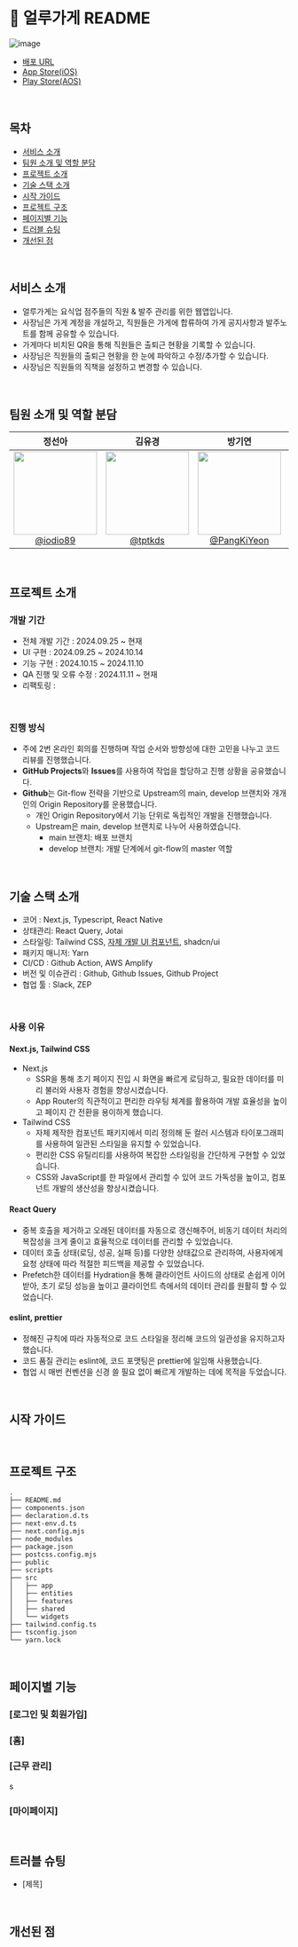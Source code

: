 # 📖 얼루가게 README

![image](https://github.com/user-attachments/assets/b52d7bca-7bce-4633-9a37-49bb15e8e258)

- [배포 URL](https://gage.eolluga.com)
- [App Store(iOS)](https://apps.apple.com/kr/app/%EC%96%BC%EB%A3%A8%EA%B0%80%EA%B2%8C/id6477911531)
- [Play Store(AOS)](https://play.google.com/store/apps/details?id=com.eolluga.eollugage)

<br>

## 목차

- [서비스 소개](#서비스-소개)
- [팀원 소개 및 역할 분담](#팀원-소개-및-역할-분담)
- [프로젝트 소개](#프로젝트-소개)
- [기술 스택 소개](#기술-스택-소개)
- [시작 가이드](#시작-가이드)
- [프로젝트 구조](#프로젝트-구조)
- [페이지별 기능](#페이지별-기능)
- [트러블 슈팅](#트러블-슈팅)
- [개선된 점](#개선된-점)

<br>

## 서비스 소개

- 얼루가게는 요식업 점주들의 직원 & 발주 관리를 위한 웹앱입니다.
- 사장님은 가게 계정을 개설하고, 직원들은 가게에 합류하여 가게 공지사항과 발주노트를 함께 공유할 수 있습니다.
- 가게마다 비치된 QR을 통해 직원들은 출퇴근 현황을 기록할 수 있습니다.
- 사장님은 직원들의 출퇴근 현황을 한 눈에 파악하고 수정/추가할 수 있습니다.
- 사장님은 직원들의 직책을 설정하고 변경할 수 있습니다.

<br>

## 팀원 소개 및 역할 분담

<div align="center">

|                                                           **정선아**                                                            |                                                          **김유경**                                                          |                                                                **방기연**                                                                |                                                                   **장원석**                                                                   |
| :-----------------------------------------------------------------------------------------------------------------------------: | :--------------------------------------------------------------------------------------------------------------------------: | :--------------------------------------------------------------------------------------------------------------------------------------: | :--------------------------------------------------------------------------------------------------------------------------------------------: |
| [<img src="https://avatars.githubusercontent.com/iodio89?v=4" height=150 width=150> <br/> @iodio89](https://github.com/iodio89) | [<img src="https://avatars.githubusercontent.com/tptkds?v=4" height=150 width=150> <br/> @tptkds](https://github.com/tptkds) | [<img src="https://avatars.githubusercontent.com/PangKiYeon?v=4" height=150 width=150> <br/> @PangKiYeon](https://github.com/PangKiYeon) | [<img src="https://avatars.githubusercontent.com/Wonchang0314?v=4" height=150 width=150> <br/> @Wonchang0314](https://github.com/Wonchang0314) |

</div>

<br>

## 프로젝트 소개

### 개발 기간

- 전체 개발 기간 : 2024.09.25 ~ 현재
- UI 구현 : 2024.09.25 ~ 2024.10.14
- 기능 구현 : 2024.10.15 ~ 2024.11.10
- QA 진행 및 오류 수정 : 2024.11.11 ~ 현재
- 리팩토링 :

<br>

### 진행 방식

- 주에 2번 온라인 회의를 진행하며 작업 순서와 방향성에 대한 고민을 나누고 코드 리뷰를 진행했습니다.
- **GitHub Projects**와 **Issues**를 사용하여 작업을 할당하고 진행 상황을 공유했습니다.
- **Github**는 Git-flow 전략을 기반으로 Upstream의 main, develop 브랜치와 개개인의 Origin Repository를 운용했습니다.
  - 개인 Origin Repository에서 기능 단위로 독립적인 개발을 진행했습니다.
  - Upstream은 main, develop 브랜치로 나누어 사용하였습니다.
    - main 브랜치: 배포 브랜치
    - develop 브랜치: 개발 단계에서 git-flow의 master 역할

<br>

## 기술 스택 소개

- 코어 : Next.js, Typescript, React Native
- 상태관리: React Query, Jotai
- 스타일링: Tailwind CSS, [자체 개발 UI 컴포넌트](https://www.npmjs.com/package/@eolluga/eolluga-ui), shadcn/ui
- 패키지 매니저: Yarn
- CI/CD : Github Action, AWS Amplify
- 버전 및 이슈관리 : Github, Github Issues, Github Project
- 협업 툴 : Slack, ZEP

<br/>

### 사용 이유

#### Next.js, Tailwind CSS

- Next.js
  - SSR을 통해 초기 페이지 진입 시 화면을 빠르게 로딩하고, 필요한 데이터를 미리 불러와 사용자 경험을 향상시켰습니다.
  - App Router의 직관적이고 편리한 라우팅 체계를 활용하여 개발 효율성을 높이고 페이지 간 전환을 용이하게 했습니다.
- Tailwind CSS
  - 자체 제작한 컴포넌트 패키지에서 미리 정의해 둔 컬러 시스템과 타이포그래피를 사용하여 일관된 스타일을 유지할 수 있었습니다.
  - 편리한 CSS 유틸리티를 사용하여 복잡한 스타일링을 간단하게 구현할 수 있었습니다.
  - CSS와 JavaScript를 한 파일에서 관리할 수 있어 코드 가독성을 높이고, 컴포넌트 개발의 생산성을 향상시켰습니다.

#### React Query

- 중복 호출을 제거하고 오래된 데이터를 자동으로 갱신해주어, 비동기 데이터 처리의 복잡성을 크게 줄이고 효율적으로 데이터를 관리할 수 있었습니다.
- 데이터 호출 상태(로딩, 성공, 실패 등)를 다양한 상태값으로 관리하여, 사용자에게 요청 상태에 따라 적절한 피드백을 제공할 수 있었습니다.
- Prefetch한 데이터를 Hydration을 통해 클라이언트 사이드의 상태로 손쉽게 이어받아, 초기 로딩 성능을 높이고 클라이언트 측에서의 데이터 관리를 원활히 할 수 있었습니다.

#### eslint, prettier

- 정해진 규칙에 따라 자동적으로 코드 스타일을 정리해 코드의 일관성을 유지하고자 했습니다.
- 코드 품질 관리는 eslint에, 코드 포맷팅은 prettier에 일임해 사용했습니다.
- 협업 시 매번 컨벤션을 신경 쓸 필요 없이 빠르게 개발하는 데에 목적을 두었습니다.

<br>

## 시작 가이드

<br/>

## 프로젝트 구조

```
.
├── README.md
├── components.json
├── declaration.d.ts
├── next-env.d.ts
├── next.config.mjs
├── node_modules
├── package.json
├── postcss.config.mjs
├── public
├── scripts
├── src
│   ├── app
│   ├── entities
│   ├── features
│   ├── shared
│   └── widgets
├── tailwind.config.ts
├── tsconfig.json
└── yarn.lock
```

<br>

## 페이지별 기능

### [로그인 및 회원가입]

### [홈]

### [근무 관리]

s

### [마이페이지]

<br>

## 트러블 슈팅

- [제목]

<br>

## 개선된 점

<br>
